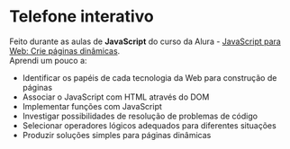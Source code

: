 # Telefone interativo
Feito durante as aulas de **JavaScript** do curso da Alura - [JavaScript para Web: Crie páginas dinâmicas](https://cursos.alura.com.br/course/javascript-web-paginas-dinamicas).   
Aprendi um pouco a:
* Identificar os papéis de cada tecnologia da Web para construção de páginas
* Associar o JavaScript com HTML através do DOM
* Implementar funções com JavaScript
* Investigar possibilidades de resolução de problemas de código
* Selecionar operadores lógicos adequados para diferentes situações
* Produzir soluções simples para páginas dinâmicas
